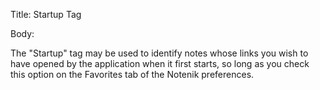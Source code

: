 Title:  Startup Tag

Body: 

The "Startup" tag may be used to identify notes whose links you wish to have opened by the application when it first starts, so long as you check this option on the Favorites tab of the Notenik preferences. 
